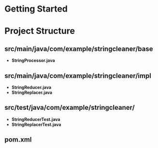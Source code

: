 # Getting Started

# Project Structure

## src/main/java/com/example/stringcleaner/base

- **StringProcessor.java**

## src/main/java/com/example/stringcleaner/impl

- **StringReducer.java**
- **StringReplacer.java**

## src/test/java/com/example/stringcleaner/

- **StringReducerTest.java**
- **StringReplacerTest.java**

## pom.xml

### 

